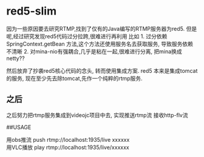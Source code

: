 # red5-slim

因为一些原因要去研究RTMP,找到了仅有的Java编写的RTMP服务器为red5.
但是呢,经过研究发现red5代码过分拉跨,很难进行再利用
比如 1. 过分依赖 SpringContext.getBean 方法,这个方法还使用服务名去获取服务, 导致服务依赖不清晰
2. 对mina-nio有强耦合,几乎是粘在一起,很难进行分离, 把mina换成netty??

然后放弃了抄袭red5核心代码的念头, 转而使用集成方案. 
red5 本来是集成tomcat的服务, 现在至少先去除tomcat,先作一个纯粹的rtmp服务.


## 之后

之后努力把rtmp服务集成到videojc项目中去, 实现推送rtmp流 接收http-flv流

##USAGE

用obs推流 push rtmp://localhost:1935/live xxxxxx  
用VLC播放 play rtmp://localhost:1935/live/xxxxxx
